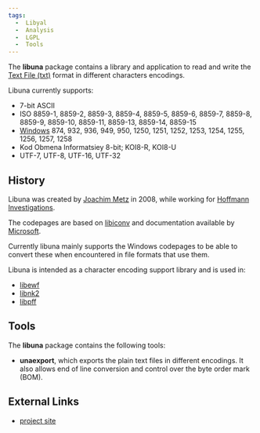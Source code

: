 ```yaml
---
tags:
  -  Libyal
  -  Analysis
  -  LGPL
  -  Tools
---
```

The **libuna** package contains a library and application to read and
write the [Text File (txt)](text_file_(txt).md) format in
different characters encodings.

Libuna currently supports:

- 7-bit ASCII
- ISO 8859-1, 8859-2, 8859-3, 8859-4, 8859-5, 8859-6, 8859-7, 8859-8,
  8859-9, 8859-10, 8859-11, 8859-13, 8859-14, 8859-15
- [Windows](windows.md) 874, 932, 936, 949, 950, 1250, 1251,
  1252, 1253, 1254, 1255, 1256, 1257, 1258
- Kod Obmena Informatsiey 8-bit; KOI8-R, KOI8-U
- UTF-7, UTF-8, UTF-16, UTF-32

## History

Libuna was created by [Joachim Metz](joachim_metz.md) in 2008,
while working for [Hoffmann Investigations](http://en.hoffmannbv.nl/).

The codepages are based on
[libiconv](http://www.gnu.org/software/libiconv/) and documentation
available by [Microsoft](microsoft.md).

Currently libuna mainly supports the Windows codepages to be able to
convert these when encountered in file formats that use them.

Libuna is intended as a character encoding support library and is used
in:

- [libewf](libewf.md)
- [libnk2](libnk2.md)
- [libpff](libpff.md)

## Tools

The **libuna** package contains the following tools:

- **unaexport**, which exports the plain text files in different
  encodings. It also allows end of line conversion and control over the
  byte order mark (BOM).

## External Links

- [project site](https://github.com/libyal/libuna/)

